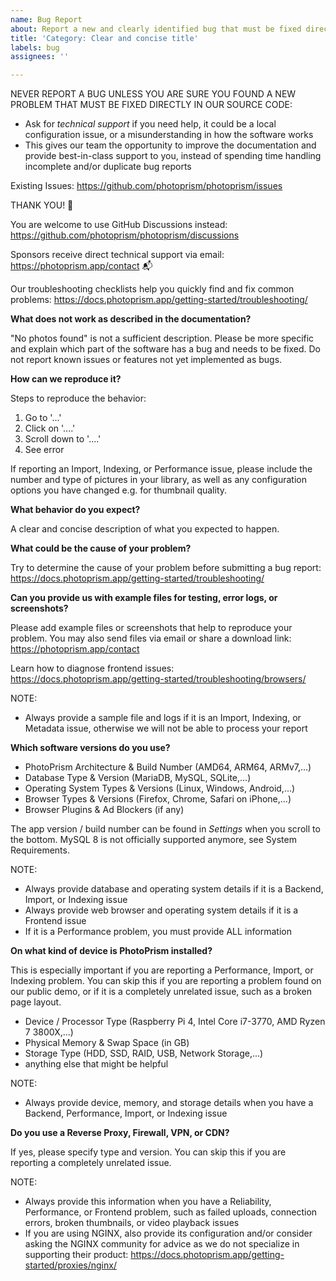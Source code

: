 ```yaml
---
name: Bug Report
about: Report a new and clearly identified bug that must be fixed directly in the application
title: 'Category: Clear and concise title'
labels: bug
assignees: ''

---
```

NEVER REPORT A BUG UNLESS YOU ARE SURE YOU FOUND A NEW PROBLEM THAT MUST BE FIXED DIRECTLY IN OUR SOURCE CODE:

- Ask for *technical support* if you need help, it could be a local configuration issue, or a misunderstanding in how the software works
- This gives our team the opportunity to improve the documentation and provide best-in-class support to you, instead of spending time handling incomplete and/or duplicate bug reports

Existing Issues: https://github.com/photoprism/photoprism/issues

THANK YOU! 💐

You are welcome to use GitHub Discussions instead:
https://github.com/photoprism/photoprism/discussions

Sponsors receive direct technical support via email:
https://photoprism.app/contact 📬

Our troubleshooting checklists help you quickly find and fix common problems:
https://docs.photoprism.app/getting-started/troubleshooting/

**What does not work as described in the documentation?**

"No photos found" is not a sufficient description. Please be more specific and explain which part of the software has a bug and needs to be fixed. Do not report known issues or features not yet implemented as bugs.

**How can we reproduce it?**

Steps to reproduce the behavior:

1. Go to '...'
2. Click on '....'
3. Scroll down to '....'
4. See error

If reporting an Import, Indexing, or Performance issue, please include the number and type of pictures in your library,
as well as any configuration options you have changed e.g. for thumbnail quality.

**What behavior do you expect?**

A clear and concise description of what you expected to happen.

**What could be the cause of your problem?**

Try to determine the cause of your problem before submitting a bug report:
https://docs.photoprism.app/getting-started/troubleshooting/

**Can you provide us with example files for testing, error logs, or screenshots?**

Please add example files or screenshots that help to reproduce your problem.
You may also send files via email or share a download link:
https://photoprism.app/contact

Learn how to diagnose frontend issues:
https://docs.photoprism.app/getting-started/troubleshooting/browsers/

NOTE:
- Always provide a sample file and logs if it is an Import, Indexing, or Metadata issue, otherwise we will not be able to process your report

**Which software versions do you use?**

- PhotoPrism Architecture & Build Number (AMD64, ARM64, ARMv7,...)
- Database Type & Version (MariaDB, MySQL, SQLite,...)
- Operating System Types & Versions (Linux, Windows, Android,...)
- Browser Types & Versions (Firefox, Chrome, Safari on iPhone,...)
- Browser Plugins & Ad Blockers (if any)

The app version / build number can be found in *Settings* when you scroll to the bottom.
MySQL 8 is not officially supported anymore, see System Requirements.

NOTE:
- Always provide database and operating system details if it is a Backend, Import, or Indexing issue
- Always provide web browser and operating system details if it is a Frontend issue
- If it is a Performance problem, you must provide ALL information

**On what kind of device is PhotoPrism installed?**

This is especially important if you are reporting a Performance, Import, or Indexing problem. You can skip this if you are reporting a problem found on our public demo, or if it is a completely unrelated issue, such as a broken page layout.

- Device / Processor Type (Raspberry Pi 4, Intel Core i7-3770, AMD Ryzen 7 3800X,...)
- Physical Memory & Swap Space (in GB)
- Storage Type (HDD, SSD, RAID, USB, Network Storage,...) 
- anything else that might be helpful

NOTE:
- Always provide device, memory, and storage details when you have a Backend, Performance, Import, or Indexing issue

**Do you use a Reverse Proxy, Firewall, VPN, or CDN?**

If yes, please specify type and version. You can skip this if you are reporting a completely unrelated issue.

NOTE:
- Always provide this information when you have a Reliability, Performance, or Frontend problem, such as failed uploads, connection errors, broken thumbnails, or video playback issues
- If you are using NGINX, also provide its configuration and/or consider asking the NGINX community for advice as we do not specialize in supporting their product: https://docs.photoprism.app/getting-started/proxies/nginx/
